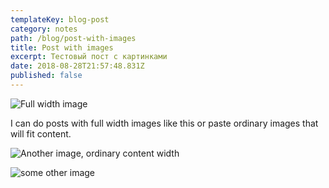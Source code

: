 ```yaml
---
templateKey: blog-post
category: notes
path: /blog/post-with-images
title: Post with images
excerpt: Тестовый пост с картинками
date: 2018-08-28T21:57:48.831Z
published: false
---
```


<div class="full-image"></div>

![Full width image](/uploads/cornelius-dammrich-52hz-shot-a-web-high.jpg)

I can do posts with full width images like this or paste ordinary images that will fit content.

![Another image, ordinary content width](./tonton-revolver-coders-strike-back.jpg)

![some other image](/uploads/photo-1489257712451-3a66755ca19c.jpg)